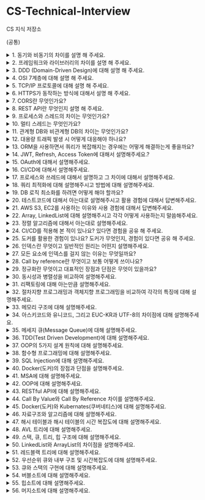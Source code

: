 # CS-Technical-Interview
CS 지식 저장소


(공통)

  <details>
    <summary>1. 동기와 비동기의 차이를 설명 해 주세요.</summary> 
    <br>
    <p>동기는 하나의 작업이 끝날 때까지 다른 작업을 시작하지 않고, 먼저 시작한 작업이 끝나면 새로운 작업을 시작하는 방식입니다. 작업이 직렬로 배치되어 실행되고, 작업 실행의 순서가 정해져 있는 것이 동기 방식입니다.</p>
    <p>비동기는 먼저 시작된 작업의 완료 여부와는 상관없이 새로운 작업을 시작하는 방식입니다. 작업이 병렬로 배치되어 실행되고, 작업의 순서가 확실하지 않아서 나중에 시작된 작업이 먼저 끝나는 경우도 발생합니다. 이와 같은 방식이 비동기 방식입니다.</p>
  </details>

  <details>
    <summary>2. 프레임워크와 라이브러리의 차이를 설명 해 주세요.</summary>
    <br>
    <p>프레임워크와 라이브러리의 주요 차이점은 제어의 흐름에 있습니다.</p>
    <p>프레임워크는 전체적인 프로그램의 흐름을 제어하는 구조나 틀입니다. 프레임워크가 정한 규칙과 구조 안에서 개발자는 필요한 부분을 채워 넣습니다. 예를 들어, 식당에서 메뉴를 선택할 수 있지만, 그 과정은 식당이 정한 흐름에 따릅니다.</p>
    <p>라이브러리는 일련의 함수나 메서드 모음이며, 개발자가 필요할 때 가져와서 사용합니다. 다시 말해, 개발자가 직접 제어합니다. 예를 들어, 책을 읽을 때 원하는 책을 직접 골라서 읽는 것과 같습니다.</p>
    <p>따라서, 라이브러리는 개발자가 선택하여 사용하는 도구이고, 프레임워크는 전체적인 틀과 규칙에 따라 개발을 진행하는 환경입니다.</p>
  </details>

  <details>
    <summary>3. DDD (Domain-Driven Design)에 대해 설명 해 주세요.</summary>
    <br>
    <p></p>
  </details>

  <details>
    <summary>4. OSI 7계층에 대해 설명 해 주세요.</summary>
    <br>
    <p></p>
  </details>

  <details>
    <summary>5. TCP/IP 프로토콜에 대해 설명 해 주세요.</summary>
    <br>
    <p></p>
  </details>

  <details>
    <summary>6. HTTPS가 동작하는 방식에 대해서 설명 해 주세요.</summary>
    <br>
    <p></p>
  </details>

  <details>
    <summary>7. CORS란 무엇인가요?</summary>
    <br>
    <p></p>
  </details>

  <details>
    <summary>8. REST API란 무엇인지 설명 해 주세요.</summary>
    <br>
    <p></p>
  </details>

  <details>
    <summary>9. 프로세스와 스레드의 차이는 무엇인가요?</summary>
    <br>
    <p></p>
  </details>

  <details>
    <summary>10. 멀티 스레드는 무엇인가요?</summary>
    <br>
    <p></p>
  </details>

  <details>
    <summary>11. 관계형 DB와 비관계형 DB의 차이는 무엇인가요?</summary>
    <br>
    <p></p>
  </details>

  <details>
    <summary>12. 대용량 트래픽 발생 시 어떻게 대응해야 하나요?</summary>
    <br>
    <p></p>
  </details>

  <details>
    <summary>13. ORM을 사용하면서 쿼리가 복잡해지는 경우에는 어떻게 해결하는게 좋을까요?</summary>
    <br>
    <p></p>
  </details>

  <details>
    <summary>14. JWT, Refresh, Access Token에 대해서 설명해주세요.?</summary>
    <br>
    <p></p>
  </details>

  <details>
    <summary>15. OAuth에 대해서 설명해주세요.</summary>
    <br>
    <p></p>
  </details>

  <details>
    <summary>16. CI/CD에 대해서 설명해주세요.</summary>
    <br>
    <p></p>
  </details>

  <details>
    <summary>17. 프로세스와 쓰레드에 대해서 설명하고 그 차이에 대해서 설명해주세요.</summary>
    <br>
    <p></p>
  </details>

  <details>
    <summary>18. 쿼리 최적화에 대해 설명해주시고 방법에 대해 설명해주세요.</summary>
    <br>
    <p></p>
  </details>

  <details>
    <summary>19. DB 로직 최소화를 하려면 어떻게 해야 할까요?</summary>
    <br>
    <p></p>
  </details>

  <details>
    <summary>20. 테스트코드에 대해서 아는대로 설명해주시고 활용 경험에 대해서 답변해주세요.</summary>
    <br>
    <p></p>
  </details>

  <details>
    <summary>21. AWS S3, EC2를 사용하는 이유와 사용 경험에 대해서 답변해주세요.</summary>
    <br>
    <p></p>
  </details>

  <details>
    <summary>22. Array, LinkedList에 대해 설명해주시고 각각 어떻게 사용하는지 말씀해주세요.</summary>
    <br>
    <p></p>
  </details>

  <details>
    <summary>23. 정렬 알고리즘에 대해서 아는대로 설명해주세요.</summary>
    <br>
    <p></p>
  </details>

  <details>
    <summary>24. CI/CD를 적용해 본 적이 있나요? 있다면 경험을 공유 해 주세요.</summary>
    <br>
    <p></p>
  </details>

  <details>
    <summary>25. 도커를 활용한 경험이 있나요? 도커가 무엇인지, 경험이 있다면 공유 해 주세요.</summary>
    <br>
    <p></p>
  </details>

  <details>
    <summary>26. 인덱스란 무엇이고 일반적인 원리는 어떤지 설명해주세요.</summary>
    <br>
    <p></p>
  </details>

  <details>
    <summary>27. 모든 요소에 인덱스를 걸지 않는 이유는 무엇일까요?</summary>
    <br>
    <p></p>
  </details>

  <details>
    <summary>28. Call by reference란 무엇이고 보통 어떻게 쓰이나요?</summary>
    <br>
    <p></p>
  </details>

  <details>
    <summary>29. 정규화란 무엇이고 대표적인 장점과 단점은 무엇이 있을까요?</summary>
    <br>
    <p></p>
  </details>

  <details>
    <summary>30. 동시성과 병렬성을 비교하여 설명해주세요.</summary>
    <br>
    <p></p>
  </details>

  <details>
    <summary>31. 리팩토링에 대해 아는만큼 설명해주세요.</summary>
    <br>
    <p></p>
  </details>

  <details>
    <summary>32. 절차지향 프로그래밍과 객체지향 프로그래밍을 비교하여 각각의 특징에 대해 설명해주세요.</summary>
    <br>
    <p></p>
  </details>

  <details>
    <summary>33. 메모리 구조에 대해 설명해주세요.</summary>
    <br>
    <p></p>
  </details>

  <details>
    <summary>34. 아스키코드와 유니코드, 그리고 EUC-KR과 UTF-8의 차이점에 대해 설명해주세요.</summary>
    <br>
    <p></p>
  </details>

  <details>
    <summary>35. 메세지 큐(Message Queue)에 대해 설명해주세요.</summary>
    <br>
    <p></p>
  </details>

  <details>
    <summary>36. TDD(Test Driven Development)에 대해 설명해주세요.</summary>
    <br>
    <p></p>
  </details>

  <details>
    <summary>37. OOP의 5가지 설계 원칙에 대해 설명해주세요.</summary>
    <br>
    <p></p>
  </details>

  <details>
    <summary>38. 함수형 프로그래밍에 대해 설명해주세요.</summary>
    <br>
    <p></p>
  </details>

  <details>
    <summary>39. SQL Injection에 대해 설명해주세요.</summary>
    <br>
    <p></p>
  </details>

  <details>
    <summary>40. Docker(도커)의 장점과 단점을 설명해주세요.</summary>
    <br>
    <p></p>
  </details>

  <details>
    <summary>41. MSA에 대해 설명해주세요.</summary>
    <br>
    <p></p>
  </details>

  <details>
    <summary>42. OOP에 대해 설명해주세요.</summary>
    <br>
    <p></p>
  </details>

  <details>
    <summary>43. RESTful API에 대해 설명해주세요.</summary>
    <br>
    <p></p>
  </details>

  <details>
    <summary>44. Call By Value와 Call By Reference 차이를 설명해주세요.</summary>
    <br>
    <p></p>
  </details>

  <details>
    <summary>45. Docker(도커)와 Kubernates(쿠버네티스)에 대해 설명해주세요.</summary>
    <br>
    <p></p>
  </details>

  <details>
    <summary>46. 자료구조와 알고리즘에 대해 설명해주세요.</summary>
    <br>
    <p></p>
  </details>

  <details>
    <summary>47. 해시 테이블과 해시 테이블의 시간 복잡도에 대해 설명해주세요.</summary>
    <br>
    <p></p>
  </details>

  <details>
    <summary>48. AVL 트리에 대해 설명해주세요.</summary>
    <br>
    <p></p>
  </details>

  <details>
    <summary>49. 스택, 큐, 트리, 힙 구조에 대해 설명해주세요.</summary>
    <br>
    <p></p>
  </details>

  <details>
    <summary>50. LinkedList와 ArrayList의 차이점을 설명해주세요.</summary>
    <br>
    <p></p>
  </details>

  <details>
    <summary>51. 레드블랙 트리에 대해 설명해주세요.</summary>
    <br>
    <p></p>
  </details>

  <details>
    <summary>52. 우선순위 큐와 내부 구조 및 시간복잡도에 대해 설명해주세요.</summary>
    <br>
    <p></p>
  </details>

  <details>
    <summary>53. 큐와 스택의 구현에 대해 설명해주세요.</summary>
    <br>
    <p></p>
  </details>

  <details>
    <summary>54. 버블소트에 대해 설명해주세요.</summary>
    <br>
    <p></p>
  </details>

  <details>
    <summary>55. 힙소트에 대해 설명해주세요.</summary>
    <br>
    <p></p>
  </details>

  <details>
    <summary>56. 머지소트에 대해 설명해주세요.</summary>
    <br>
    <p></p>
  </details>
